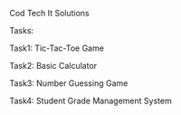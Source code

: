 Cod Tech It Solutions

Tasks:

Task1: Tic-Tac-Toe Game

Task2: Basic Calculator

Task3: Number Guessing Game

Task4: Student Grade Management System
